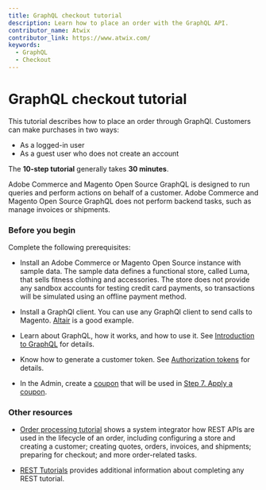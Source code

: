 ```yaml
---
title: GraphQL checkout tutorial
description: Learn how to place an order with the GraphQL API.
contributor_name: Atwix
contributor_link: https://www.atwix.com/
keywords:
  - GraphQL
  - Checkout
---
```


# GraphQL checkout tutorial

This tutorial describes how to place an order through GraphQl. Customers can make purchases in two ways:

-  As a logged-in user
-  As a guest user who does not create an account

The **10-step tutorial** generally takes **30 minutes**.

Adobe Commerce and Magento Open Source GraphQL is designed to run queries and perform actions on behalf of a customer. Adobe Commerce and Magento Open Source GraphQL does not perform backend tasks, such as manage invoices or shipments.

### Before you begin

Complete the following prerequisites:

-  Install an Adobe Commerce or Magento Open Source instance with sample data.
   The sample data defines a functional store, called Luma, that sells fitness clothing and accessories. The store does not provide any sandbox accounts for testing credit card payments, so transactions will be simulated using an offline payment method.

-  Install a GraphQl client. You can use any GraphQl client to send calls to Magento. [Altair](https://altair.sirmuel.design/) is a good example.

-  Learn about GraphQL, how it works, and how to use it. See [Introduction to GraphQL](https://graphql.org/learn/) for details.

-  Know how to generate a customer token. See [Authorization tokens](../../usage/authorization-tokens.md) for details.

-  In the Admin, create a [coupon](https://docs.magento.com/user-guide/marketing/price-rules-cart-coupon-code-configure.html) that will be used in [Step 7. Apply a coupon](../../tutorials/checkout/apply-coupon.md).

### Other resources

-  [Order processing tutorial](https://developer.adobe.com/commerce/webapi/rest/tutorials/orders/) shows a system integrator how REST APIs are used in the lifecycle of an order, including configuring a store and creating a customer; creating quotes, orders, invoices, and shipments; preparing for checkout; and more order-related tasks.

-  [REST Tutorials](https://developer.adobe.com/commerce/webapi/rest/tutorials/) provides additional information about completing any REST tutorial.
